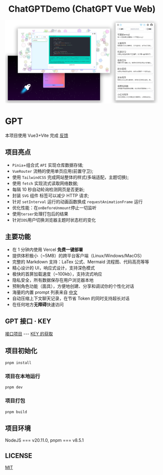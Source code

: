 <h1 align="center">ChatGPTDemo (ChatGPT Vue Web)</h1>

![cover](./docs/images/cover.png)

# GPT

本项目使用 Vue3+Vite 完成 [反馈](https://github.com/LSH160981/GraduationProject/issues)

## 项目亮点

- `Pinia`+组合式 `API` 实现仓库数据存储;
- `VueRouter` 流畅的使用单页应用(前置守卫);
- 使用 `TailwindCSS` 完成网站整体的样式(多端适配，主题切换);
- 使用 `fetch` 实现流式读取网络数据;
- 每隔 10 秒自动轮询检测网页是否更新;
- 封装 `SVG` 组件 <use>标签可以减少 HTTP 请求;
- 针对 `setInterval` 运行的动画函数换成 `requestAnimationFrame` 运行
- 优化性能：在`onBeforeUnmount`停止一切监听
- 使用`terser`处理打包后的结果
- 针对`IOS`用户切换浏览器主题时状态栏的变化

## 主要功能

- 在 1 分钟内使用 Vercel **免费一键部署**
- 提供体积极小（~5MB）的跨平台客户端（Linux/Windows/MacOS）
- 完整的 Markdown 支持：LaTex 公式、Mermaid 流程图、代码高亮等等
- 精心设计的 UI，响应式设计，支持深色模式
- 极快的首屏加载速度（~100kb），支持流式响应
- 隐私安全，所有数据保存在用户浏览器本地
- 预制角色功能（面具），方便地创建、分享和调试你的个性化对话
- 海量的内置 prompt 列表来自 [中文](https://github.com/PlexPt/awesome-chatgpt-prompts-zh)
- 自动压缩上下文聊天记录，在节省 Token 的同时支持超长对话
- 在任何地方**无障碍**快速访问

## GPT 接口 · KEY

<div align="left">

[接口项目](https://github.com/chatanywhere/GPT_API_free) --- [KEY 的获取](https://api.chatanywhere.org/v1/oauth/free/github/render)

</div>

## 项目初始化

```sh
pnpm install
```

### 项目在本地运行

```sh
pnpm dev
```

### 项目打包

```sh
pnpm build
```

## 项目环境

NodeJS === v20.11.0, pnpm === v8.5.1

## LICENSE

[MIT](https://opensource.org/license/mit/)
